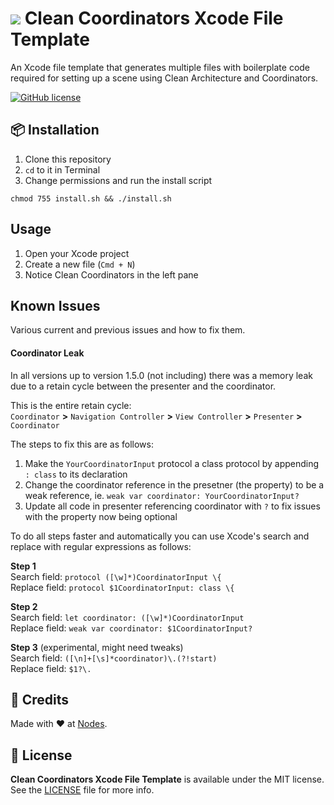 # ![](https://raw.githubusercontent.com/nodes-ios/CleanCoordinatorsXcodeFileTemplate/master/Clean%20Coordinators/Scene.xctemplate/TemplateIcon.png) Clean Coordinators Xcode File Template

An Xcode file template that generates multiple files with boilerplate code required for setting up a scene using Clean Architecture and Coordinators.

[![GitHub license](https://img.shields.io/badge/license-MIT-blue.svg)](https://github.com/nodes-ios/CleanCoordinatorsXcodeFileTemplate/blob/master/LICENSE)

## 📦 Installation

1. Clone this repository
2. `cd` to it in Terminal
3. Change permissions and run the install script

~~~
chmod 755 install.sh && ./install.sh
~~~

## Usage

1. Open your Xcode project
2. Create a new file (`Cmd + N`)
3. Notice Clean Coordinators in the left pane

## Known Issues

Various current and previous issues and how to fix them.

#### Coordinator Leak
In all versions up to version 1.5.0 (not including) there was a memory leak due to a retain cycle between the presenter and the coordinator.

This is the entire retain cycle:  
`Coordinator` **>** `Navigation Controller` **>** `View Controller` **>** `Presenter` **>** `Coordinator`

The steps to fix this are as follows:

1. Make the `YourCoordinatorInput` protocol a class protocol by appending `: class` to its declaration
2. Change the coordinator reference in the presetner (the property) to be a weak reference, ie. `weak var coordinator: YourCoordinatorInput?`
3. Update all code in presenter referencing coordinator with `?` to fix issues with the property now being optional

To do all steps faster and automatically you can use Xcode's search and replace with regular expressions as follows:

**Step 1**  
Search field: `protocol ([\w]*)CoordinatorInput \{`  
Replace field: `protocol $1CoordinatorInput: class \{`
 
**Step 2**  
Search field: `let coordinator: ([\w]*)CoordinatorInput`  
Replace field: `weak var coordinator: $1CoordinatorInput?`

**Step 3** (experimental, might need tweaks)  
Search field: `([\n]+[\s]*coordinator)\.(?!start)`  
Replace field: `$1?\.`

## 👥 Credits
Made with ❤️ at [Nodes](http://nodesagency.com).

## 📄 License
**Clean Coordinators Xcode File Template** is available under the MIT license. See the [LICENSE](https://github.com/nodes-ios/CleanCoordinatorsXcodeFileTemplate/blob/master/LICENSE) file for more info.
